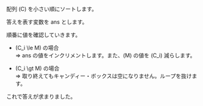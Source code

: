 配列 \(C\) を小さい順にソートします。

答えを表す変数を ans とします。

順番に値を確認していきます。

* \(C_i \le M\) の場合  
⇒ ans の値をインクリメントします。また、\(M\) の値を \(C_i\) 減らします。

* \(C_i \gt M\) の場合  
⇒ 取り終えてもキャンディー・ボックスは空になりません。ループを抜けます。

これで答えが求まりました。